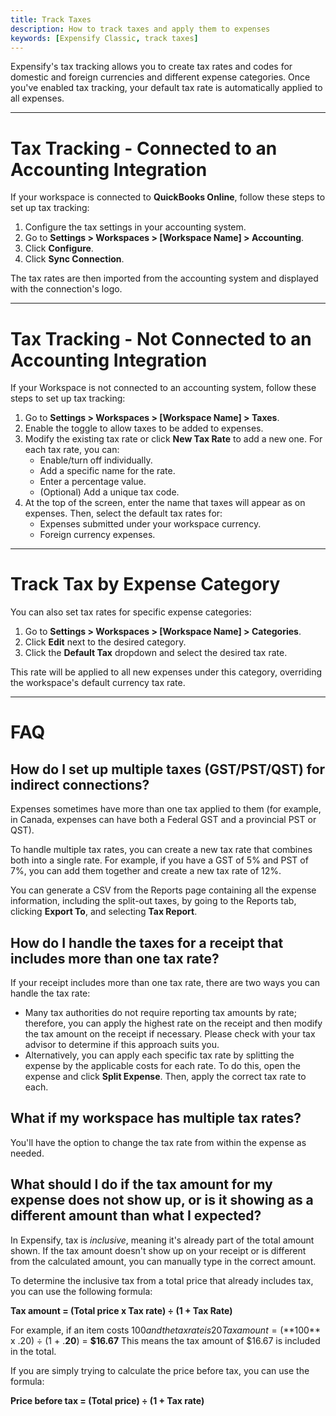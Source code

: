 ```yaml
---
title: Track Taxes
description: How to track taxes and apply them to expenses
keywords: [Expensify Classic, track taxes]
---
```


Expensify's tax tracking allows you to create tax rates and codes for domestic and foreign currencies and different expense categories. Once you've enabled tax tracking, your default tax rate is automatically applied to all expenses. 

---

# Tax Tracking - Connected to an Accounting Integration

If your workspace is connected to **QuickBooks Online**, follow these steps to set up tax tracking:
1. Configure the tax settings in your accounting system. 
2. Go to **Settings > Workspaces > [Workspace Name] > Accounting**.
3. Click **Configure**.
4. Click **Sync Connection**. 

The tax rates are then imported from the accounting system and displayed with the connection's logo.

---

# Tax Tracking - Not Connected to an Accounting Integration

If your Workspace is not connected to an accounting system, follow these steps to set up tax tracking:
1. Go to **Settings > Workspaces > [Workspace Name] > Taxes**.
2. Enable the toggle to allow taxes to be added to expenses.
3. Modify the existing tax rate or click **New Tax Rate** to add a new one. For each tax rate, you can:
   - Enable/turn off individually.
   - Add a specific name for the rate.
   - Enter a percentage value.
   - (Optional) Add a unique tax code. 
4. At the top of the screen, enter the name that taxes will appear as on expenses. Then, select the default tax rates for:
   - Expenses submitted under your workspace currency.
   - Foreign currency expenses.

---

# Track Tax by Expense Category

You can also set tax rates for specific expense categories:
1. Go to **Settings > Workspaces > [Workspace Name] > Categories**.
2. Click **Edit** next to the desired category.
3. Click the **Default Tax** dropdown and select the desired tax rate.

This rate will be applied to all new expenses under this category, overriding the workspace's default currency tax rate.

---

# FAQ

## How do I set up multiple taxes (GST/PST/QST) for indirect connections?

Expenses sometimes have more than one tax applied to them (for example, in Canada, expenses can have both a Federal GST and a provincial PST or QST). 

To handle multiple tax rates, you can create a new tax rate that combines both into a single rate. For example, if you have a GST of 5% and PST of 7%, you can add them together and create a new tax rate of 12%.

You can generate a CSV from the Reports page containing all the expense information, including the split-out taxes, by going to the Reports tab, clicking **Export To**, and selecting **Tax Report**. 

## How do I handle the taxes for a receipt that includes more than one tax rate?

If your receipt includes more than one tax rate, there are two ways you can handle the tax rate:

- Many tax authorities do not require reporting tax amounts by rate; therefore, you can apply the highest rate on the receipt and then modify the tax amount on the receipt if necessary. Please check with your tax advisor to determine if this approach suits you.
- Alternatively, you can apply each specific tax rate by splitting the expense by the applicable costs for each rate. To do this, open the expense and click **Split Expense**. Then, apply the correct tax rate to each.

## What if my workspace has multiple tax rates?

You'll have the option to change the tax rate from within the expense as needed.

## What should I do if the tax amount for my expense does not show up, or is it showing as a different amount than what I expected? 

In Expensify, tax is *inclusive*, meaning it's already part of the total amount shown. If the tax amount doesn't show up on your receipt or is different from the calculated amount, you can manually type in the correct amount.

To determine the inclusive tax from a total price that already includes tax, you can use the following formula:

**Tax amount = (Total price x Tax rate) ÷ (1 + Tax Rate)**

For example, if an item costs $100  and the tax rate is 20%:
Tax amount = (**$100** x .20) ÷ (1 + .**20**) = **$16.67**
This means the tax amount of $16.67 is included in the total.

If you are simply trying to calculate the price before tax, you can use the formula: 

**Price before tax = (Total price) ÷ (1 + Tax rate)**

